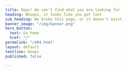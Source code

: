 ```yaml
---
title: Oops! We can't find what you are looking for
heading: Whoops, it looks like you got lost
sub_heading: We broke this page, or it doesn't exist
banner_image: "/img/banner.png"
hero_button:
  text: Go home
  href: "/"
permalink: "/404.html"
layout: default
textline: Ooops
published: false

---
```

